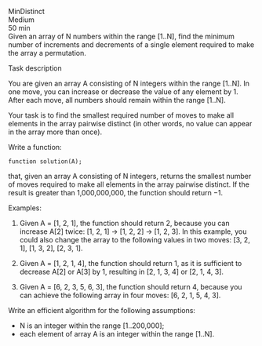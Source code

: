 MinDistinct  
Medium  
50 min  
Given an array of N numbers within the range [1..N], find the minimum number of increments and decrements of a single element required to make the array a permutation.

Task description

You are given an array A consisting of N integers within the range [1..N]. In one move, you can increase or decrease the value of any element by 1. After each move, all numbers should remain within the range [1..N].

Your task is to find the smallest required number of moves to make all elements in the array pairwise distinct (in other words, no value can appear in the array more than once).

Write a function:

```function solution(A);```

that, given an array A consisting of N integers, returns the smallest number of moves required to make all elements in the array pairwise distinct. If the result is greater than 1,000,000,000, the function should return −1.

Examples:

1. Given A = [1, 2, 1], the function should return 2, because you can increase A[2] twice: [1, 2, 1] → [1, 2, 2] → [1, 2, 3]. In this example, you could also change the array to the following values in two moves: [3, 2, 1], [1, 3, 2], [2, 3, 1].

2. Given A = [1, 2, 1, 4], the function should return 1, as it is sufficient to decrease A[2] or A[3] by 1, resulting in [2, 1, 3, 4] or [2, 1, 4, 3].

3. Given A = [6, 2, 3, 5, 6, 3], the function should return 4, because you can achieve the following array in four moves: [6, 2, 1, 5, 4, 3].

Write an efficient algorithm for the following assumptions:
- N is an integer within the range [1..200,000];
- each element of array A is an integer within the range [1..N].
